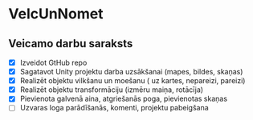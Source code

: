 # VelcUnNomet
## Veicamo darbu saraksts
- [x] Izveidot GtHub repo
- [x] Sagatavot Unity projektu darba uzsākšanai (mapes, bildes, skaņas)
- [x] Realizēt objektu vilkšanu un moešanu ( uz kartes, nepareizi, pareizi)
- [x]  Realizēt objektu transformāciju (izmēru maiņa, rotācīja)
- [x]  Pievienota galvenā aina, atgriešanās poga, pievienotas skaņas
- [ ]  Uzvaras loga parādīšanās, komenti, projektu pabeigšana
